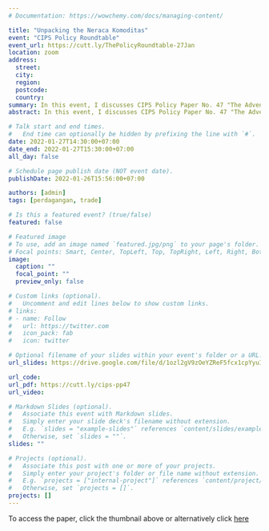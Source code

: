 ```yaml
---
# Documentation: https://wowchemy.com/docs/managing-content/

title: "Unpacking the Neraca Komoditas"
event: "CIPS Policy Roundtable"
event_url: https://cutt.ly/ThePolicyRoundtable-27Jan
location: zoom
address:
  street:
  city:
  region:
  postcode:
  country:
summary: In this event, I discusses CIPS Policy Paper No. 47 "The Advent of A New Trade Governance After The Omnibus Law, Neraca komoditas" by me, Deasy and Donny. The paper is about indonesia's recent development of trade policy, the Neraca Komoditas. Neraca Komoditas is one of Omnibus Law's follow-up regulation on trade, said to use data on supply and demand to set quota on export and import. It aims to help firms access intermediate inputs. We provide some analysis on how it may not actually help the cause.
abstract: In this event, I discusses CIPS Policy Paper No. 47 "The Advent of A New Trade Governance After The Omnibus Law, Neraca komoditas" by me, Deasy and Donny. The paper is about indonesia's recent development of trade policy, the Neraca Komoditas. Neraca Komoditas is one of Omnibus Law's follow-up regulation on trade, said to use data on supply and demand to set quota on export and import. It aims to help firms access intermediate inputs. We provide some analysis on how it may not actually help the cause.

# Talk start and end times.
#   End time can optionally be hidden by prefixing the line with `#`.
date: 2022-01-27T14:30:00+07:00
date_end: 2022-01-27T15:30:00+07:00
all_day: false

# Schedule page publish date (NOT event date).
publishDate: 2022-01-26T15:56:00+07:00

authors: [admin]
tags: [perdagangan, trade]

# Is this a featured event? (true/false)
featured: false

# Featured image
# To use, add an image named `featured.jpg/png` to your page's folder. 
# Focal points: Smart, Center, TopLeft, Top, TopRight, Left, Right, BottomLeft, Bottom, BottomRight.
image:
  caption: ""
  focal_point: ""
  preview_only: false

# Custom links (optional).
#   Uncomment and edit lines below to show custom links.
# links:
# - name: Follow
#   url: https://twitter.com
#   icon_pack: fab
#   icon: twitter

# Optional filename of your slides within your event's folder or a URL.
url_slides: https://drive.google.com/file/d/1ozl2gV9zOeYZReF5fcx1cpYyuIrdsMiv/view?usp=sharing

url_code:
url_pdf: https://cutt.ly/cips-pp47
url_video:

# Markdown Slides (optional).
#   Associate this event with Markdown slides.
#   Simply enter your slide deck's filename without extension.
#   E.g. `slides = "example-slides"` references `content/slides/example-slides.md`.
#   Otherwise, set `slides = ""`.
slides: ""

# Projects (optional).
#   Associate this post with one or more of your projects.
#   Simply enter your project's folder or file name without extension.
#   E.g. `projects = ["internal-project"]` references `content/project/deep-learning/index.md`.
#   Otherwise, set `projects = []`.
projects: []
---
```


To access the paper, click the thumbnail above or alternatively click [here](https://repository.cips-indonesia.org/publications/354718/the-advent-of-a-new-trade-governance-after-the-omnibus-law-neraca-komoditas)